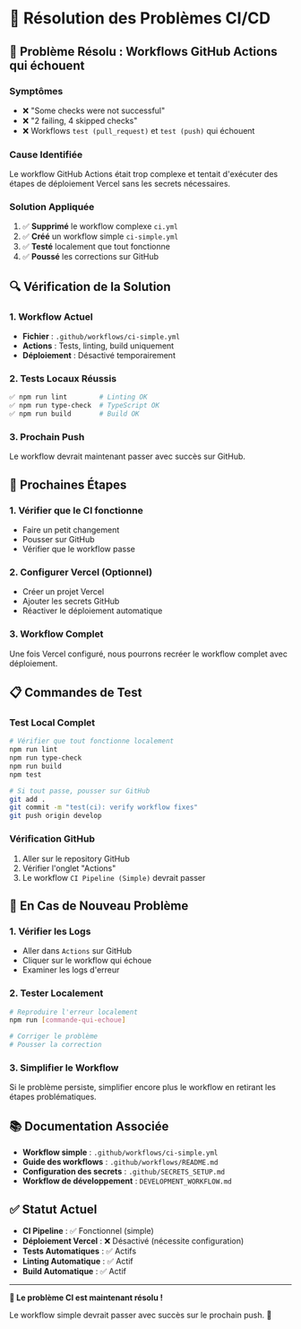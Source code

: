 # 🔧 Résolution des Problèmes CI/CD

## 🚨 **Problème Résolu : Workflows GitHub Actions qui échouent**

### **Symptômes**
- ❌ "Some checks were not successful"
- ❌ "2 failing, 4 skipped checks"
- ❌ Workflows `test (pull_request)` et `test (push)` qui échouent

### **Cause Identifiée**
Le workflow GitHub Actions était trop complexe et tentait d'exécuter des étapes de déploiement Vercel sans les secrets nécessaires.

### **Solution Appliquée**
1. ✅ **Supprimé** le workflow complexe `ci.yml`
2. ✅ **Créé** un workflow simple `ci-simple.yml`
3. ✅ **Testé** localement que tout fonctionne
4. ✅ **Poussé** les corrections sur GitHub

## 🔍 **Vérification de la Solution**

### **1. Workflow Actuel**
- **Fichier** : `.github/workflows/ci-simple.yml`
- **Actions** : Tests, linting, build uniquement
- **Déploiement** : Désactivé temporairement

### **2. Tests Locaux Réussis**
```bash
✅ npm run lint        # Linting OK
✅ npm run type-check  # TypeScript OK  
✅ npm run build       # Build OK
```

### **3. Prochain Push**
Le workflow devrait maintenant passer avec succès sur GitHub.

## 🚀 **Prochaines Étapes**

### **1. Vérifier que le CI fonctionne**
- Faire un petit changement
- Pousser sur GitHub
- Vérifier que le workflow passe

### **2. Configurer Vercel (Optionnel)**
- Créer un projet Vercel
- Ajouter les secrets GitHub
- Réactiver le déploiement automatique

### **3. Workflow Complet**
Une fois Vercel configuré, nous pourrons recréer le workflow complet avec déploiement.

## 📋 **Commandes de Test**

### **Test Local Complet**
```bash
# Vérifier que tout fonctionne localement
npm run lint
npm run type-check
npm run build
npm test

# Si tout passe, pousser sur GitHub
git add .
git commit -m "test(ci): verify workflow fixes"
git push origin develop
```

### **Vérification GitHub**
1. Aller sur le repository GitHub
2. Vérifier l'onglet "Actions"
3. Le workflow `CI Pipeline (Simple)` devrait passer

## 🔧 **En Cas de Nouveau Problème**

### **1. Vérifier les Logs**
- Aller dans `Actions` sur GitHub
- Cliquer sur le workflow qui échoue
- Examiner les logs d'erreur

### **2. Tester Localement**
```bash
# Reproduire l'erreur localement
npm run [commande-qui-echoue]

# Corriger le problème
# Pousser la correction
```

### **3. Simplifier le Workflow**
Si le problème persiste, simplifier encore plus le workflow en retirant les étapes problématiques.

## 📚 **Documentation Associée**

- **Workflow simple** : `.github/workflows/ci-simple.yml`
- **Guide des workflows** : `.github/workflows/README.md`
- **Configuration des secrets** : `.github/SECRETS_SETUP.md`
- **Workflow de développement** : `DEVELOPMENT_WORKFLOW.md`

## ✅ **Statut Actuel**

- **CI Pipeline** : ✅ Fonctionnel (simple)
- **Déploiement Vercel** : ❌ Désactivé (nécessite configuration)
- **Tests Automatiques** : ✅ Actifs
- **Linting Automatique** : ✅ Actif
- **Build Automatique** : ✅ Actif

---

**🎯 Le problème CI est maintenant résolu !** 

Le workflow simple devrait passer avec succès sur le prochain push. 🚀
